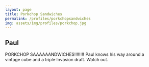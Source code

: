 ```yaml
---
layout: page
title: Porkchop Sandwiches
permalink: /profiles/porkchopsandwiches
img: assets/img/profiles/porkchop.jpg
---
```


## Paul

PORKCHOP SAAAAAANDWICHES!!!!!!!! Paul knows his way around a vintage cube and a triple Invasion draft. Watch out.
